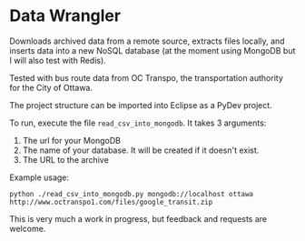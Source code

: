 Data Wrangler
=============
Downloads archived data from a remote source, extracts files locally, and inserts data into a new NoSQL database (at the moment using MongoDB but I will also test with Redis).

Tested with bus route data from OC Transpo, the transportation authority for the City of Ottawa.

The project structure can be imported into Eclipse as a PyDev project. 

To run, execute the file `read_csv_into_mongodb`. It takes 3 arguments:

1. The url for your MongoDB
2. The name of your database. It will be created if it doesn't exist.
3. The URL to the archive

Example usage:
```
python ./read_csv_into_mongodb.py mongodb://localhost ottawa http://www.octranspo1.com/files/google_transit.zip
```
This is very much a work in progress, but feedback and requests are welcome.
